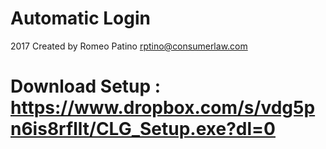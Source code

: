 # Automatic Login
2017
Created by Romeo Patino
rptino@consumerlaw.com
# Download Setup : https://www.dropbox.com/s/vdg5pn6is8rfllt/CLG_Setup.exe?dl=0
